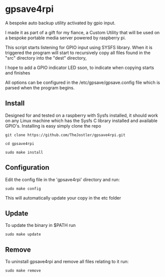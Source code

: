 # gpsave4rpi
A bespoke auto backup utility activated by gpio input.

I made it as part of a gift for my fiance, a Custom Utility that will be used on a bespoke portable media server powered by raspberry pi.

This script starts listening for GPIO input using SYSFS library.
When it is triggered the program will start to recursively copy all files found in the "src" directory into the "dest"
directory, 

I hope to add a GPIO indicator LED sson, to indicate when copying starts and finishes

All options can be configured in the /etc/gpsave/gpsave.config file which is parsed when the program begins.

## Install

Designed for and tested on a raspberry with Sysfs installed, it should work on any Linux machine which has the Sysfs C library installed and available GPIO's.
Installing is easy simply clone the repo

```
git clone https://github.com/TheJostler/gpsave4rpi.git

cd gpsave4rpi

sudo make install
```

## Configuration

Edit the config file in the 'gpsave4rpi' directory and run:

```sudo make config```

This will automatically update your copy in the etc folder

## Update

To update the binary in $PATH run

```sudo make update```

## Remove

To uninstall gpsave4rpi and remove all files relating to it run:

```sudo make remove```
